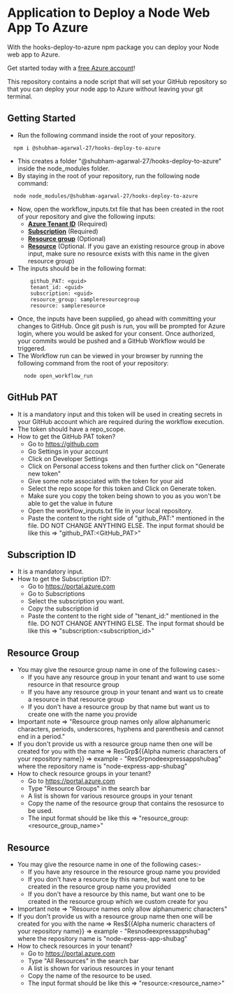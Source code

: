 # Application to Deploy a Node Web App To Azure

With the hooks-deploy-to-azure npm package you can deploy your Node web app to Azure.
  
Get started today with a [free Azure account](https://azure.com/free/open-source)!
  
This repository contains a node script that will set your GitHub repository so that you can deploy your node app to Azure without leaving your git terminal.

## Getting Started

 - Run the following command inside the root of your repository.
 ```
   npm i @shubham-agarwal-27/hooks-deploy-to-azure
 ```  
 - This creates a folder "@shubham-agarwal-27/hooks-deploy-to-azure" inside the node_modules folder.
 - By staying in the root of your repository, run the following node command:
 ```
   node node_modules/@shubham-agarwal-27/hooks-deploy-to-azure
 ```
 - Now, open the workflow_inputs.txt file that has been created in the root of your repository and give the following inputs:
   - **[Azure Tenant ID](https://github.com/shubham-agarwal-27/hooks-deploy-to-azure#azure-tenant-id)** (Required)
   - **[Subscription](https://github.com/shubham-agarwal-27/hooks-deploy-to-azure#subscription-id)** (Required)
   - **[Resource group](https://github.com/shubham-agarwal-27/hooks-deploy-to-azure#resource-group)** (Optional)
   - **[Resource](https://github.com/shubham-agarwal-27/hooks-deploy-to-azure#resource)** (Optional. If you gave an existing resource group in above input, make sure no resource exists with this name in the given resource group)  
 - The inputs should be in the following format:
    ```
        github_PAT: <guid>
        tenant_id: <guid>
        subscription: <guid>
        resource_group: sampleresourcegroup
        resource: sampleresource
    ```
  - Once, the inputs have been supplied, go ahead with committing your changes to GitHub. Once git push is run, you will be prompted for Azure login, where you would be asked for your consent. Once authorized, your commits would be pushed and a GitHub Workflow would be triggered.
  - The Workflow run can be viewed in your browser by running the following command from the root of your repository:
    ```
      node open_workflow_run
    ```

## GitHub PAT
  - It is a mandatory input and this token will be used in creating secrets in your GitHub account which are required during the workflow execution.
  - The token should have a repo_scope.
  - How to get the GitHub PAT token?
    - Go to https://github.com
    - Go Settings in your account
    - Click on Developer Settings
    - Click on Personal access tokens and then further click on "Generate new token"
    - Give some note associated with the token for your aid
    - Select the repo scope for this token and Click on Generate token.
    - Make sure you copy the token being shown to you as you won't be able to get the value in future
    - Open the workflow_inputs.txt file in your local repository. 
    - Paste the content to the right side of "github_PAT:" mentioned in the file. DO NOT CHANGE ANYTHING ELSE. The input format should be like this => "github_PAT:<GitHub_PAT>"

## Subscription ID
  - It is a mandatory input.
  - How to get the Subscription ID?:
    - Go to https://portal.azure.com
    - Go to Subscriptions
    - Select the subscription you want.
    - Copy the subscription id
    - Paste the content to the right side of "tenant_id:" mentioned in the file. DO NOT CHANGE ANYTHING ELSE. The input format should be like this => "subscription:<subscription_id>"

## Resource Group
  - You may give the resource group name in one of the following cases:-
    - If you have any resource group in your tenant and want to use some resource in that resource group
    - If you have any resource group in your tenant and want us to create a resource in that resource group
    - If you don't have a resource group by that name but want us to create one with the name you provide
  - Important note => "Resource group names only allow alphanumeric characters, periods, underscores, hyphens and parenthesis and cannot end in a period."
  - If you don't provide us with a resource group name then one will be created for you with the name => ResGrp${{Alpha numeric characters of your repository name}} => example - "ResGrpnodeexpressappshubag" where the repository name is "node-express-app-shubag"
  - How to check resource groups in your tenant?
    - Go to https://portal.azure.com
    - Type "Resource Groups" in the search bar
    - A list is shown for various resource groups in your tenant
    - Copy the name of the resource group that contains the resosurce to be used.
    - The input format should be like this => "resource_group:<resource_group_name>"

## Resource
  - You may give the resource name in one of the following cases:-
    - If you have any resource in the resource group name you provided
    - If you don't have a resource by this name, but want one to be created in the resource group name you provided
    - If you don't have a resource by this name, but want one to be created in the resource group which we custom create for you
  - Important note => "Resource names only allow alphanumeric characters"
  - If you don't provide us with a resource group name then one will be created for you with the name => Res${{Alpha numeric characters of your repository name}} => example - "Resnodeexpressappshubag" where the repository name is "node-express-app-shubag"
  - How to check resources in your tenant?
    - Go to https://portal.azure.com
    - Type "All Resources" in the search bar
    - A list is shown for various resources in your tenant
    - Copy the name of the resource to be used.
    - The input format should be like this => "resource:<resource_name>"
